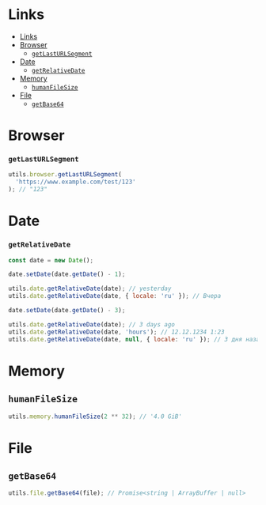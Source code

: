 # Links

- [Links](#links)
- [Browser](#browser)
  - [`getLastURLSegment`](#getlasturlsegment)
- [Date](#date)
  - [`getRelativeDate`](#getrelativedate)
- [Memory](#memory)
  - [`humanFileSize`](#humanfilesize)
- [File](#file)
  - [`getBase64`](#getbase64)

# Browser

### `getLastURLSegment`

```js
utils.browser.getLastURLSegment(
  'https://www.example.com/test/123'
); // "123"
```

# Date

### `getRelativeDate`

```js
const date = new Date();
```

```js
date.setDate(date.getDate() - 1);

utils.date.getRelativeDate(date); // yesterday
utils.date.getRelativeDate(date, { locale: 'ru' }); // Вчера
```

```js
date.setDate(date.getDate() - 3);

utils.date.getRelativeDate(date); // 3 days ago
utils.date.getRelativeDate(date, 'hours'); // 12.12.1234 1:23
utils.date.getRelativeDate(date, null, { locale: 'ru' }); // 3 дня назад
```

# Memory

## `humanFileSize`

```js
utils.memory.humanFileSize(2 ** 32); // '4.0 GiB'
```

# File

## `getBase64`

```js
utils.file.getBase64(file); // Promise<string | ArrayBuffer | null>
```
